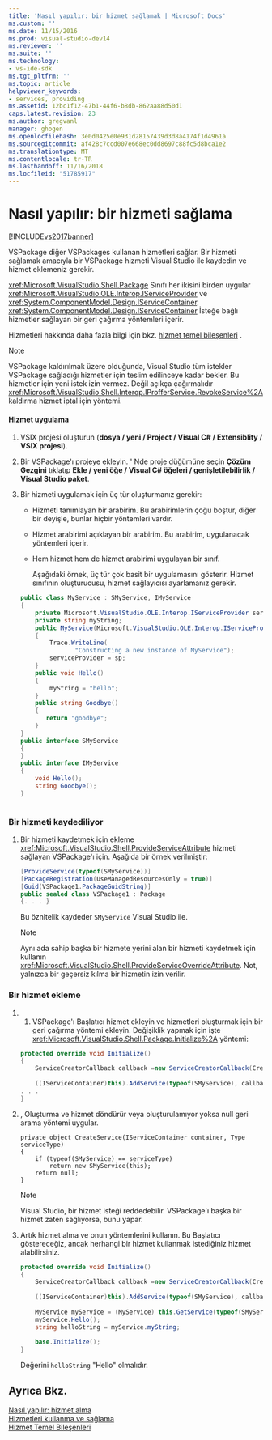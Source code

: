 ```yaml
---
title: 'Nasıl yapılır: bir hizmet sağlamak | Microsoft Docs'
ms.custom: ''
ms.date: 11/15/2016
ms.prod: visual-studio-dev14
ms.reviewer: ''
ms.suite: ''
ms.technology:
- vs-ide-sdk
ms.tgt_pltfrm: ''
ms.topic: article
helpviewer_keywords:
- services, providing
ms.assetid: 12bc1f12-47b1-44f6-b8db-862aa88d50d1
caps.latest.revision: 23
ms.author: gregvanl
manager: ghogen
ms.openlocfilehash: 3e0d0425e0e931d28157439d3d8a4174f1d4961a
ms.sourcegitcommit: af428c7ccd007e668ec0dd8697c88fc5d8bca1e2
ms.translationtype: MT
ms.contentlocale: tr-TR
ms.lasthandoff: 11/16/2018
ms.locfileid: "51785917"
---
```

# <a name="how-to-provide-a-service"></a>Nasıl yapılır: bir hizmeti sağlama
[!INCLUDE[vs2017banner](../includes/vs2017banner.md)]

VSPackage diğer VSPackages kullanan hizmetleri sağlar. Bir hizmeti sağlamak amacıyla bir VSPackage hizmeti Visual Studio ile kaydedin ve hizmet eklemeniz gerekir.  
  
 <xref:Microsoft.VisualStudio.Shell.Package> Sınıfı her ikisini birden uygular <xref:Microsoft.VisualStudio.OLE.Interop.IServiceProvider> ve <xref:System.ComponentModel.Design.IServiceContainer>. <xref:System.ComponentModel.Design.IServiceContainer> İsteğe bağlı hizmetler sağlayan bir geri çağırma yöntemleri içerir.  
  
 Hizmetleri hakkında daha fazla bilgi için bkz. [hizmet temel bileşenleri](../extensibility/internals/service-essentials.md) .  
  
> [!NOTE]
>  VSPackage kaldırılmak üzere olduğunda, Visual Studio tüm istekler VSPackage sağladığı hizmetler için teslim edilinceye kadar bekler. Bu hizmetler için yeni istek izin vermez. Değil açıkça çağırmalıdır <xref:Microsoft.VisualStudio.Shell.Interop.IProfferService.RevokeService%2A> kaldırma hizmet iptal için yöntemi.  
  
#### <a name="implementing-a-service"></a>Hizmet uygulama  
  
1. VSIX projesi oluşturun (**dosya / yeni / Project / Visual C# / Extensiblity / VSIX projesi**).  
  
2. Bir VSPackage'ı projeye ekleyin. ' Nde proje düğümüne seçin **Çözüm Gezgini** tıklatıp **Ekle / yeni öğe / Visual C# öğeleri / genişletilebilirlik / Visual Studio paket**.  
  
3. Bir hizmeti uygulamak için üç tür oluşturmanız gerekir:  
  
   - Hizmeti tanımlayan bir arabirim. Bu arabirimlerin çoğu boştur, diğer bir deyişle, bunlar hiçbir yöntemleri vardır.  
  
   - Hizmet arabirimi açıklayan bir arabirim. Bu arabirim, uygulanacak yöntemleri içerir.  
  
   - Hem hizmet hem de hizmet arabirimi uygulayan bir sınıf.  
  
     Aşağıdaki örnek, üç tür çok basit bir uygulamasını gösterir. Hizmet sınıfının oluşturucusu, hizmet sağlayıcısı ayarlamanız gerekir.  
  
   ```csharp  
   public class MyService : SMyService, IMyService  
   {  
       private Microsoft.VisualStudio.OLE.Interop.IServiceProvider serviceProvider;  
       private string myString;  
       public MyService(Microsoft.VisualStudio.OLE.Interop.IServiceProvider sp)  
       {  
           Trace.WriteLine(  
                  "Constructing a new instance of MyService");  
           serviceProvider = sp;  
       }  
       public void Hello()  
       {  
           myString = "hello";  
       }  
       public string Goodbye()  
       {  
          return "goodbye";  
       }  
   }  
   public interface SMyService  
   {  
   }  
   public interface IMyService  
   {  
       void Hello();  
       string Goodbye();  
   }  
  
   ```  
  
### <a name="registering-a-service"></a>Bir hizmeti kaydediliyor  
  
1.  Bir hizmeti kaydetmek için ekleme <xref:Microsoft.VisualStudio.Shell.ProvideServiceAttribute> hizmeti sağlayan VSPackage'ı için. Aşağıda bir örnek verilmiştir:  
  
    ```csharp  
    [ProvideService(typeof(SMyService))]  
    [PackageRegistration(UseManagedResourcesOnly = true)]  
    [Guid(VSPackage1.PackageGuidString)]  
    public sealed class VSPackage1 : Package  
    {. . . }  
    ```  
  
     Bu öznitelik kaydeder `SMyService` Visual Studio ile.  
  
    > [!NOTE]
    >  Aynı ada sahip başka bir hizmete yerini alan bir hizmeti kaydetmek için kullanın <xref:Microsoft.VisualStudio.Shell.ProvideServiceOverrideAttribute>. Not, yalnızca bir geçersiz kılma bir hizmetin izin verilir.  
  
### <a name="adding-a-service"></a>Bir hizmet ekleme  
  
1.  1.  VSPackage'ı Başlatıcı hizmet ekleyin ve hizmetleri oluşturmak için bir geri çağırma yöntemi ekleyin. Değişiklik yapmak için işte <xref:Microsoft.VisualStudio.Shell.Package.Initialize%2A> yöntemi:  
  
    ```csharp  
    protected override void Initialize()  
    {  
        ServiceCreatorCallback callback =new ServiceCreatorCallback(CreateService);  
  
        ((IServiceContainer)this).AddService(typeof(SMyService), callback);  
    . . .  
    }  
    ```  
  
2.  , Oluşturma ve hizmet döndürür veya oluşturulamıyor yoksa null geri arama yöntemi uygular.  
  
    ```  
    private object CreateService(IServiceContainer container, Type serviceType)  
    {  
        if (typeof(SMyService) == serviceType)  
            return new SMyService(this);  
        return null;  
    }  
    ```  
  
    > [!NOTE]
    >  Visual Studio, bir hizmet isteği reddedebilir. VSPackage'ı başka bir hizmet zaten sağlıyorsa, bunu yapar.  
  
3.  Artık hizmet alma ve onun yöntemlerini kullanın. Bu Başlatıcı göstereceğiz, ancak herhangi bir hizmet kullanmak istediğiniz hizmet alabilirsiniz.  
  
    ```csharp  
    protected override void Initialize()  
    {  
        ServiceCreatorCallback callback =new ServiceCreatorCallback(CreateService);  
  
        ((IServiceContainer)this).AddService(typeof(SMyService), callback);  
  
        MyService myService = (MyService) this.GetService(typeof(SMyService));  
        myService.Hello();  
        string helloString = myService.myString;  
  
        base.Initialize();  
    }  
    ```  
  
     Değerini `helloString` "Hello" olmalıdır.  
  
## <a name="see-also"></a>Ayrıca Bkz.  
 [Nasıl yapılır: hizmet alma](../extensibility/how-to-get-a-service.md)   
 [Hizmetleri kullanma ve sağlama](../extensibility/using-and-providing-services.md)   
 [Hizmet Temel Bileşenleri](../extensibility/internals/service-essentials.md)

